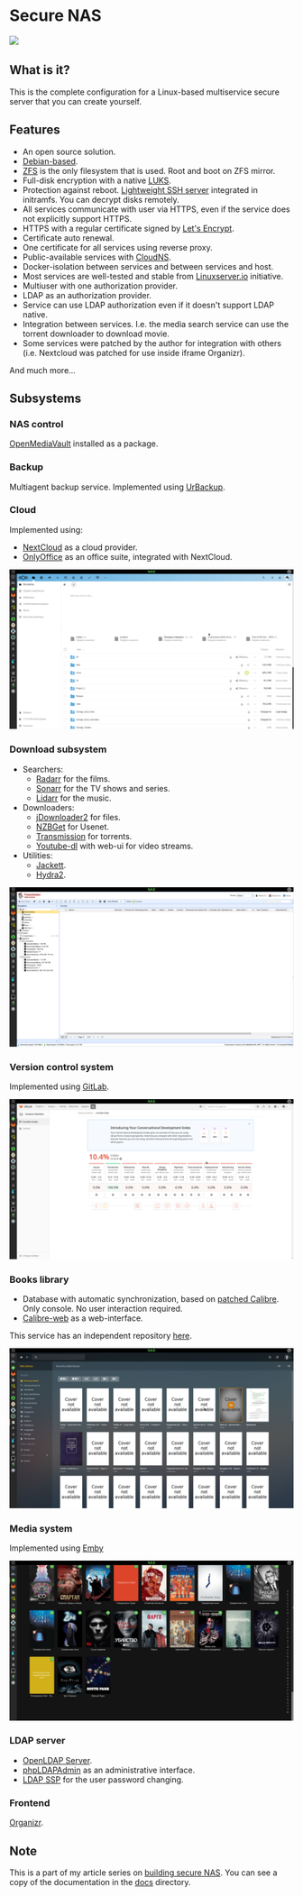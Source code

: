 Secure NAS
==========

![](https://raw.githubusercontent.com/artiomn/NAS/master/docs/nc-5-cycle/images/5snp2asrc-dlhjefcfawsaurfqo.png)


## What is it?

This is the complete configuration for a Linux-based multiservice secure server that you can create yourself.


## Features

- An open source solution.
- [Debian-based](https://www.debian.org/index.html).
- [ZFS](https://zfsonlinux.org/) is the only filesystem that is used. Root and boot on ZFS mirror.
- Full-disk encryption with a native [LUKS](https://gitlab.com/cryptsetup/cryptsetup/blob/master/README.md).
- Protection against reboot. [Lightweight SSH server](https://matt.ucc.asn.au/dropbear/dropbear.html) integrated in initramfs. You can decrypt disks remotely.
- All services communicate with user via HTTPS, even if the service does not explicitly support HTTPS.
- HTTPS with a regular certificate signed by [Let's Encrypt](https://letsencrypt.org/).
- Certificate auto renewal.
- One certificate for all services using reverse proxy.
- Public-available services with [CloudNS](https://www.cloudns.net/).
- Docker-isolation between services and between services and host.
- Most services are well-tested and stable from [Linuxserver.io](https://www.linuxserver.io/) initiative.
- Multiuser with one authorization provider.
- LDAP as an authorization provider.
- Service can use LDAP authorization even if it doesn't support LDAP native.
- Integration between services. I.e. the media search service can use the torrent downloader to download movie.
- Some services were patched by the author for integration with others (i.e. Nextcloud was patched for use inside iframe Organizr).

And much more...


## Subsystems

### NAS control

[OpenMediaVault](https://www.openmediavault.org/) installed as a package.


### Backup

Multiagent backup service.
Implemented using [UrBackup](https://www.urbackup.org/).


### Cloud

Implemented using:

- [NextCloud](https://nextcloud.com/) as a cloud provider.
- [OnlyOffice](https://www.onlyoffice.com/) as an office suite, integrated with NextCloud.

![NextCloud UI](screenshots/ss_cloud.png)


### Download subsystem

- Searchers:
  * [Radarr](https://github.com/Radarr/Radarr) for the films.
  * [Sonarr](https://github.com/Sonarr/Sonarr) for the TV shows and series.
  * [Lidarr](https://github.com/lidarr/Lidarr) for the music.
- Downloaders:
  * [jDownloader2](https://jdownloader.org/jdownloader2) for files.
  * [NZBGet](https://nzbget.net/) for Usenet.
  * [Transmission](https://transmissionbt.com/) for torrents.
  * [Youtube-dl](https://github.com/ytdl-org/youtube-dl) with web-ui for video streams.
- Utilities:
  * [Jackett](https://github.com/Jackett/Jackett).
  * [Hydra2](https://github.com/theotherp/nzbhydra2).

![Transmission UI](screenshots/ss_transmission.png)


### Version control system

Implemented using [GitLab](https://gitlab.com/).

![Gitlab UI](screenshots/ss_gitlab.png)


### Books library

- Database with automatic synchronization, based on [patched Calibre](https://github.com/artiomn/calibre). Only console. No user interaction required.
- [Calibre-web](https://github.com/janeczku/calibre-web) as a web-interface.

This service has an independent repository [here](https://github.com/artiomn/library-docker).

![Calibre-web UI](screenshots/ss_library.png)


### Media system

Implemented using [Emby](https://emby.media/)

![Emby UI](screenshots/ss_emby.png)


### LDAP server

- [OpenLDAP Server](https://www.openldap.org/).
- [phpLDAPAdmin](http://phpldapadmin.sourceforge.net/wiki/index.php/Main_Page) as an administrative interface.
- [LDAP SSP](https://ltb-project.org/documentation/self-service-password) for the user password changing.


### Frontend

[Organizr](https://github.com/causefx/Organizr).


## Note

This is a part of my article series on [building secure NAS](https://habr.com/post/359346/).
You can see a copy of the documentation in the [docs](docs) directory.
